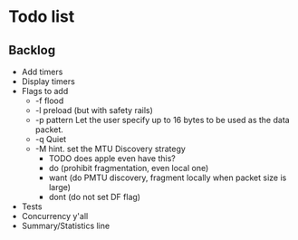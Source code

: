 # Todo list

## Backlog
* Add timers
* Display timers
* Flags to add
  * -f flood 
  * -l preload (but with safety rails)
  * -p pattern Let the user specify up to 16 bytes to be used as the data packet.
  * -q Quiet
  * -M hint. set the MTU Discovery strategy
    * TODO does apple even have this? 
    * do (prohibit fragmentation, even local one)
    * want (do PMTU discovery, fragment locally when packet size is large)
    * dont (do not set DF flag)
* Tests
* Concurrency y'all
* Summary/Statistics line